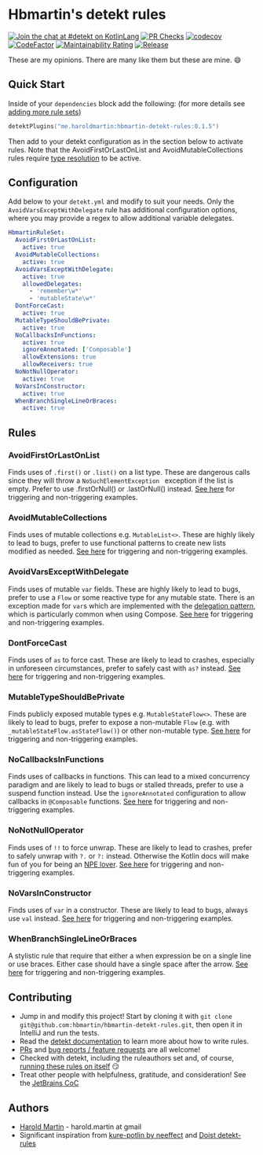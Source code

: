 # Hbmartin's detekt rules

[![Join the chat at #detekt on KotlinLang](https://img.shields.io/badge/%23detekt-slack-red.svg?logo=slack)](https://kotlinlang.slack.com/archives/C88E12QH4)
[![PR Checks](https://github.com/hbmartin/hbmartin-detekt-rules/actions/workflows/pre-merge.yml/badge.svg)](https://github.com/hbmartin/hbmartin-detekt-rules/actions/workflows/pre-merge.yml)
[![codecov](https://codecov.io/github/hbmartin/hbmartin-detekt-rules/branch/main/graph/badge.svg?token=5CIMCMO3K3)](https://codecov.io/github/hbmartin/hbmartin-detekt-rules)
[![CodeFactor](https://www.codefactor.io/repository/github/hbmartin/hbmartin-detekt-rules/badge)](https://www.codefactor.io/repository/github/hbmartin/hbmartin-detekt-rules)
[![Maintainability Rating](https://sonarcloud.io/api/project_badges/measure?project=hbmartin_hbmartin-detekt-rules&metric=sqale_rating)](https://sonarcloud.io/dashboard?id=hbmartin_intellij-build-webhook-notifier)
[![Release](https://jitpack.io/v/hbmartin/hbmartin-detekt-rules.svg)](https://jitpack.io/#hbmartin/hbmartin-detekt-rules)


These are my opinions. There are many like them but these are mine. 😄

## Quick Start

Inside of your `dependencies` block add the following: (for more details see [adding more rule sets](https://github.com/detekt/detekt#adding-more-rule-sets))
```kotlin 
detektPlugins("me.haroldmartin:hbmartin-detekt-rules:0.1.5")
```

Then add to your detekt configuration as in the section below to activate rules. Note that the AvoidFirstOrLastOnList and AvoidMutableCollections rules require [type resolution](https://detekt.dev/docs/gettingstarted/type-resolution) to be active.

## Configuration

Add below to your `detekt.yml` and modify to suit your needs. Only the `AvoidVarsExceptWithDelegate` rule has additional configuration options, where you may provide a regex to allow additional variable delegates. 

```yaml
HbmartinRuleSet:
  AvoidFirstOrLastOnList:
    active: true
  AvoidMutableCollections:
    active: true
  AvoidVarsExceptWithDelegate:
    active: true
    allowedDelegates:
      - 'remember\w*'
      - 'mutableState\w*'
  DontForceCast:
    active: true
  MutableTypeShouldBePrivate:
    active: true
  NoCallbacksInFunctions:
    active: true
    ignoreAnnotated: ['Composable']
    allowExtensions: true
    allowReceivers: true
  NoNotNullOperator:
    active: true
  NoVarsInConstructor:
    active: true
  WhenBranchSingleLineOrBraces:
    active: true
```

## Rules

### AvoidFirstOrLastOnList

Finds uses of `.first()` or `.list()` on a list type. These are dangerous calls since they will throw a `NoSuchElementException ` exception  if the list is empty. Prefer to use .firstOrNull() or .lastOrNull() instead. [See here](https://github.com/hbmartin/hbmartin-detekt-rules/blob/main/src/test/kotlin/me/haroldmartin/detektrules/AvoidFirstOrLastOnListTest.kt) for triggering and non-triggering examples. 

### AvoidMutableCollections

Finds uses of mutable collections e.g. `MutableList<>`. These are highly likely to lead to bugs, prefer to use functional patterns to create new lists modified as needed. [See here](https://github.com/hbmartin/hbmartin-detekt-rules/blob/main/src/test/kotlin/me/haroldmartin/detektrules/AvoidMutableCollectionsTest.kt) for triggering and non-triggering examples.

### AvoidVarsExceptWithDelegate

Finds uses of mutable `var` fields. These are highly likely to lead to bugs, prefer to use a `Flow` or some reactive type for any mutable state. There is an exception made for `var`s which are implemented with the [delegation pattern](https://kotlinlang.org/docs/delegation.html), which is particularly common when using Compose. [See here](https://github.com/hbmartin/hbmartin-detekt-rules/blob/main/src/test/kotlin/me/haroldmartin/detektrules/AvoidVarsExceptWithDelegateTest.kt) for triggering and non-triggering examples.

### DontForceCast

Finds uses of `as` to force cast. These are likely to lead to crashes, especially in unforeseen circumstances, prefer to safely cast with `as?` instead. [See here](https://github.com/hbmartin/hbmartin-detekt-rules/blob/main/src/test/kotlin/me/haroldmartin/detektrules/DontForceCastTest.kt) for triggering and non-triggering examples.

### MutableTypeShouldBePrivate

Finds publicly exposed mutable types e.g. `MutableStateFlow<>`. These are likely to lead to bugs, prefer to expose a non-mutable `Flow` (e.g. with `_mutableStateFlow.asStateFlow()`) or other non-mutable type. [See here](https://github.com/hbmartin/hbmartin-detekt-rules/blob/main/src/test/kotlin/me/haroldmartin/detektrules/MutableTypeShouldBePrivateTest.kt) for triggering and non-triggering examples.

### NoCallbacksInFunctions
Finds uses of callbacks in functions. This can lead to a mixed concurrency paradigm and are likely to lead to bugs or stalled threads, prefer to use a suspend function instead. Use the `ignoreAnnotated` configuration to allow callbacks in `@Composable` functions. [See here](https://github.com/hbmartin/hbmartin-detekt-rules/blob/main/src/test/kotlin/me/haroldmartin/detektrules/NoCallbacksInFunctionsTest.kt) for triggering and non-triggering examples.

### NoNotNullOperator

Finds uses of `!!` to force unwrap. These are likely to lead to crashes, prefer to safely unwrap with `?.` or `?:` instead. Otherwise the Kotlin docs will make fun of you for being an [NPE lover](https://kotlinlang.org/docs/null-safety.html#the-operator). [See here](https://github.com/hbmartin/hbmartin-detekt-rules/blob/main/src/test/kotlin/me/haroldmartin/detektrules/NoNotNullOperatorTest.kt) for triggering and non-triggering examples.

### NoVarsInConstructor

Finds uses of `var` in a constructor. These are likely to lead to bugs, always use `val` instead. [See here](https://github.com/hbmartin/hbmartin-detekt-rules/blob/main/src/test/kotlin/me/haroldmartin/detektrules/NoVarsInConstructorTest.kt) for triggering and non-triggering examples.

### WhenBranchSingleLineOrBraces

A stylistic rule that require that either a when expression be on a single line or use braces. Either case should have a single space after the arrow. [See here](https://github.com/hbmartin/hbmartin-detekt-rules/blob/main/src/test/kotlin/me/haroldmartin/detektrules/WhenBranchSingleLineOrBracesTest.kt) for triggering and non-triggering examples.

## Contributing

* Jump in and modify this project! Start by cloning it with `git clone git@github.com:hbmartin/hbmartin-detekt-rules.git`, then open it in IntelliJ and run the tests.
* Read the [detekt documentation](https://detekt.dev/docs/introduction/extensions/) to learn more about how to write rules.
* [PRs](https://github.com/hbmartin/hbmartin-detekt-rules/pulls) and [bug reports / feature requests](https://github.com/hbmartin/hbmartin-detekt-rules/issues) are all welcome!
* Checked with detekt, including the ruleauthors set and, of course, [running these rules on itself](https://github.com/hbmartin/hbmartin-detekt-rules/blob/main/build.gradle.kts#L20) 😏
* Treat other people with helpfulness, gratitude, and consideration! See the [JetBrains CoC](https://confluence.jetbrains.com/display/ALL/JetBrains+Open+Source+and+Community+Code+of+Conduct)

## Authors

* [Harold Martin](https://www.linkedin.com/in/harold-martin-98526971/) - harold.martin at gmail
* Significant inspiration from [kure-potlin by neeffect](https://github.com/neeffect/kure-potlin) and [Doist detekt-rules](https://github.com/Doist/detekt-rules)


